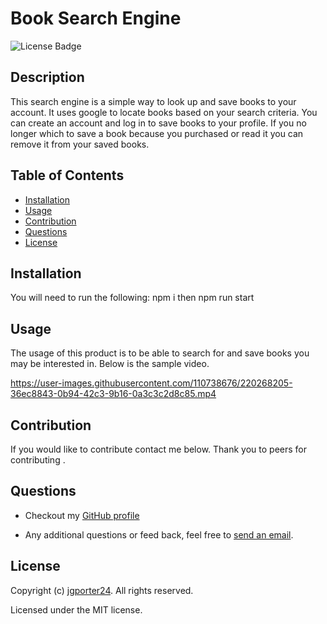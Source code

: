 # Book Search Engine
![License Badge](https://img.shields.io/github/license/jgporter24/book-search-engine?label=license&style=for-the-badge)

## Description
This search engine is a simple way to look up and save books to your account. It uses google to locate books based on your search criteria. You can create an account and log in to save books to your profile. If you no longer which to save a book because you purchased or read it you can remove it from your saved books. 

## Table of Contents
* [Installation](#installation)
* [Usage](#usage)
* [Contribution](#contribution)
* [Questions](#questions)
* [License](#license)
    
## Installation
You will need to run the following: npm i then npm run start

## Usage
The usage of this product is to be able to search for and save books you may be interested in. Below is the sample video.



https://user-images.githubusercontent.com/110738676/220268205-36ec8843-0b94-42c3-9b16-0a3c3c2d8c85.mp4



## Contribution
If you would like to contribute contact me below. Thank you to peers for contributing . 

## Questions
* Checkout my [GitHub profile](https://github.com/jgporter24)
    
* Any additional questions or feed back, feel free to [send an email](mailto:jess.g.porter@gmai.com). 
    
## License
Copyright (c) [jgporter24](https://github.com/jgporter24). All rights reserved.
    
Licensed under the MIT license.
    
  
